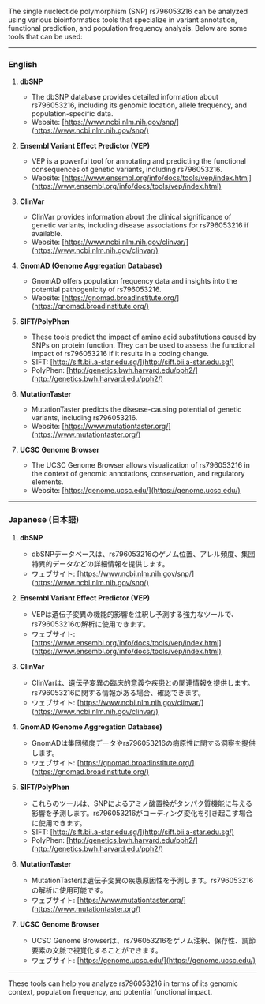 The single nucleotide polymorphism (SNP) rs796053216 can be analyzed using various bioinformatics tools that specialize in variant annotation, functional prediction, and population frequency analysis. Below are some tools that can be used:

---

### **English**
1. **dbSNP**  
   - The dbSNP database provides detailed information about rs796053216, including its genomic location, allele frequency, and population-specific data.  
   - Website: [https://www.ncbi.nlm.nih.gov/snp/](https://www.ncbi.nlm.nih.gov/snp/)

2. **Ensembl Variant Effect Predictor (VEP)**  
   - VEP is a powerful tool for annotating and predicting the functional consequences of genetic variants, including rs796053216.  
   - Website: [https://www.ensembl.org/info/docs/tools/vep/index.html](https://www.ensembl.org/info/docs/tools/vep/index.html)

3. **ClinVar**  
   - ClinVar provides information about the clinical significance of genetic variants, including disease associations for rs796053216 if available.  
   - Website: [https://www.ncbi.nlm.nih.gov/clinvar/](https://www.ncbi.nlm.nih.gov/clinvar/)

4. **GnomAD (Genome Aggregation Database)**  
   - GnomAD offers population frequency data and insights into the potential pathogenicity of rs796053216.  
   - Website: [https://gnomad.broadinstitute.org/](https://gnomad.broadinstitute.org/)

5. **SIFT/PolyPhen**  
   - These tools predict the impact of amino acid substitutions caused by SNPs on protein function. They can be used to assess the functional impact of rs796053216 if it results in a coding change.  
   - SIFT: [http://sift.bii.a-star.edu.sg/](http://sift.bii.a-star.edu.sg/)  
   - PolyPhen: [http://genetics.bwh.harvard.edu/pph2/](http://genetics.bwh.harvard.edu/pph2/)

6. **MutationTaster**  
   - MutationTaster predicts the disease-causing potential of genetic variants, including rs796053216.  
   - Website: [https://www.mutationtaster.org/](https://www.mutationtaster.org/)

7. **UCSC Genome Browser**  
   - The UCSC Genome Browser allows visualization of rs796053216 in the context of genomic annotations, conservation, and regulatory elements.  
   - Website: [https://genome.ucsc.edu/](https://genome.ucsc.edu/)

---

### **Japanese (日本語)**
1. **dbSNP**  
   - dbSNPデータベースは、rs796053216のゲノム位置、アレル頻度、集団特異的データなどの詳細情報を提供します。  
   - ウェブサイト: [https://www.ncbi.nlm.nih.gov/snp/](https://www.ncbi.nlm.nih.gov/snp/)

2. **Ensembl Variant Effect Predictor (VEP)**  
   - VEPは遺伝子変異の機能的影響を注釈し予測する強力なツールで、rs796053216の解析に使用できます。  
   - ウェブサイト: [https://www.ensembl.org/info/docs/tools/vep/index.html](https://www.ensembl.org/info/docs/tools/vep/index.html)

3. **ClinVar**  
   - ClinVarは、遺伝子変異の臨床的意義や疾患との関連情報を提供します。rs796053216に関する情報がある場合、確認できます。  
   - ウェブサイト: [https://www.ncbi.nlm.nih.gov/clinvar/](https://www.ncbi.nlm.nih.gov/clinvar/)

4. **GnomAD (Genome Aggregation Database)**  
   - GnomADは集団頻度データやrs796053216の病原性に関する洞察を提供します。  
   - ウェブサイト: [https://gnomad.broadinstitute.org/](https://gnomad.broadinstitute.org/)

5. **SIFT/PolyPhen**  
   - これらのツールは、SNPによるアミノ酸置換がタンパク質機能に与える影響を予測します。rs796053216がコーディング変化を引き起こす場合に使用できます。  
   - SIFT: [http://sift.bii.a-star.edu.sg/](http://sift.bii.a-star.edu.sg/)  
   - PolyPhen: [http://genetics.bwh.harvard.edu/pph2/](http://genetics.bwh.harvard.edu/pph2/)

6. **MutationTaster**  
   - MutationTasterは遺伝子変異の疾患原因性を予測します。rs796053216の解析に使用可能です。  
   - ウェブサイト: [https://www.mutationtaster.org/](https://www.mutationtaster.org/)

7. **UCSC Genome Browser**  
   - UCSC Genome Browserは、rs796053216をゲノム注釈、保存性、調節要素の文脈で視覚化することができます。  
   - ウェブサイト: [https://genome.ucsc.edu/](https://genome.ucsc.edu/)

---

These tools can help you analyze rs796053216 in terms of its genomic context, population frequency, and potential functional impact.